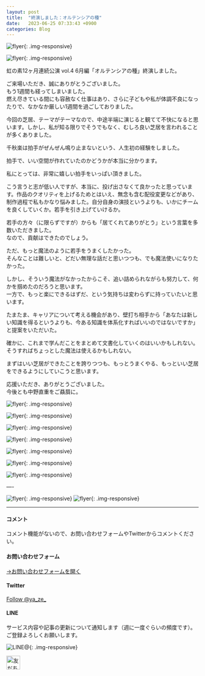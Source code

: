 ```yaml
---
layout: post
title:  "終演しました：オルテンシアの種"
date:   2023-06-25 07:33:43 +0900
categories: Blog
---
```


![flyer]({{site.baseurl}}/img/20230625_01.jpeg){: .img-responsive}

![flyer]({{site.baseurl}}/img/20230625_02.jpeg){: .img-responsive}

虹の素12ヶ月連続公演 vol.4 6月編「オルテンシアの種」終演しました。

ご来場いただき、誠にありがとうございました。  
もう1週間も経ってしまいました。  
燃え尽きている間にも容赦なく仕事はあり、さらに子どもや私が体調不良になったりで、なかなか厳しい1週間を過ごしておりました。

今回の芝居、テーマがテーマなので、中途半端に演じると観てて不快になると思います。しかし、私が知る限りでそうでもなく、むしろ良い芝居を言われることが多くありました。

千秋楽は拍手がぜんぜん鳴り止まないという、人生初の経験をしました。

拍手で、いい空間が作れていたのかどうかが本当に分かります。

私にとっては、非常に嬉しい拍手をいっぱい頂きました。

こう言うと志が低い人ですが、本当に、投げ出さなくて良かったと思っています。作品のクオリティを上げるためとはいえ、無念も含む配役変更などがあり、制作過程で私もかなり悩みました。自分自身の演技というよりも、いかにチームを良くしていくか。若手を引き上げていけるか。

若手の方々（に限らずですが）からも「居てくれてありがとう」という言葉を多数いただきました。  
なので、貢献はできたのでしょう。

ただ、もっと魔法のように若手をうまくしたかった。  
そんなことは難しいと、どだい無理な話だと思いつつも、でも魔法使いになりたかった。

しかし、そういう魔法がなかったからこそ、追い詰められながらも努力して、何かを掴めたのだろうと思います。  
一方で、もっと楽にできるはずだ、という気持ちは変わらずに持っていたいと思います。

たまたま、キャリアについて考える機会があり、壁打ち相手から「あなたは新しい知識を得るというよりも、今ある知識を体系化すればいいのではないですか」と提案をいただいた。

確かに、これまで学んだことをまとめて文書化していくのはいいかもしれない。そうすればちょっとした魔法は使えるかもしれない。

まずはいい芝居ができたことを誇りつつも、もっとうまくやる、もっといい芝居をできるようにしていこうと思います。

応援いただき、ありがとうございました。  
今後とも中野直重をご贔屓に。

![flyer]({{site.baseurl}}/img/20230625_03.jpeg){: .img-responsive}

![flyer]({{site.baseurl}}/img/20230625_04.jpeg){: .img-responsive}

![flyer]({{site.baseurl}}/img/20230625_05.jpeg){: .img-responsive}

![flyer]({{site.baseurl}}/img/20230625_06.jpeg){: .img-responsive}

![flyer]({{site.baseurl}}/img/20230625_07.jpeg){: .img-responsive}

![flyer]({{site.baseurl}}/img/20230625_08.jpeg){: .img-responsive}

![flyer]({{site.baseurl}}/img/20230625_09.jpeg){: .img-responsive}





—-


![flyer]({{site.baseurl}}/img/20230502_01.jpeg){: .img-responsive}
![flyer]({{site.baseurl}}/img/20230502_02.jpeg){: .img-responsive}




---
#### コメント
コメント機能がないので、お問い合わせフォームやTwitterからコメントください。

#### お問い合わせフォーム
[→お問い合わせフォームを開く]({{site.baseurl}}/docs/contact/)

#### Twitter

<a href="https://twitter.com/ya_ze_?ref_src=twsrc%5Etfw" class="twitter-follow-button" data-show-count="false">Follow @ya_ze_</a><script async src="https://platform.twitter.com/widgets.js" charset="utf-8"></script>


#### LINE

サービス内容や記事の更新について通知します（週に一度ぐらいの頻度です）。
ご登録よろしくお願いします。

![LINE@]({{site.baseurl}}/img/lineat.png){: .img-responsive}

<a href="https://line.me/R/ti/p/%40tqt3140x"><img height="36" border="0" alt="友だち追加" src="https://scdn.line-apps.com/n/line_add_friends/btn/ja.png"></a>
